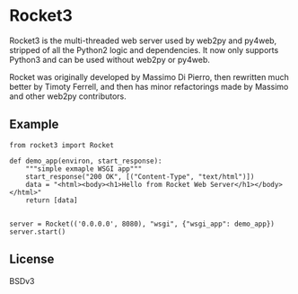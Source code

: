 # Rocket3

Rocket3 is the multi-threaded web server used by web2py and py4web, stripped of all the Python2 logic and dependencies. It now only supports Python3 and can be used without web2py or py4web.

Rocket was originally developed by Massimo Di Pierro, then rewritten much better by Timoty Ferrell, and then has minor refactorings made by Massimo and other web2py contributors.

## Example

```
from rocket3 import Rocket

def demo_app(environ, start_response):
    """simple exmaple WSGI app"""
    start_response("200 OK", [("Content-Type", "text/html")])
    data = "<html><body><h1>Hello from Rocket Web Server</h1></body></html>"
    return [data]


server = Rocket(('0.0.0.0', 8080), "wsgi", {"wsgi_app": demo_app})
server.start()
```

## License

BSDv3
